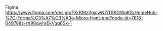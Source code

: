 
Figma https://www.figma.com/design/FXrKMz0gxIwN7rT8KOWqKG/HomeHub-%7C-Forma%C3%A7%C3%A3o-Micro-front-end?node-id=7616-64978&t=rh99qwhrEkVgq6Sx-1
